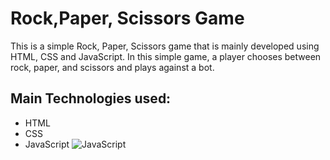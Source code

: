 # Rock,Paper, Scissors Game
  This is a simple Rock, Paper, Scissors game that is mainly developed using HTML, CSS and JavaScript. In this simple game, a player chooses between rock, paper, and scissors and plays against a bot.
  
## Main Technologies used:

- HTML
- CSS
- JavaScript ![JavaScript](https://img.shields.io/badge/javascript-%23323330.svg?style=for-the-badge&logo=javascript&logoColor=%23F7DF1E)
